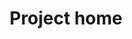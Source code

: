 ---
home: true
icon: house
heroFullScreen: true
title: Project home
heroImage: /assets/icon/chrome-192.png
bgImage: /assets/image/mainpage/6-light.svg
bgImageDark: /assets/image/mainpage/6-dark.svg
bgImageStyle:
  background-attachment: fixed
heroText: BJWZ-China
tagline: The PFAS Simple Detection and Degradation System Based on Engineered E. coli<br>——PFAS Assassin
actions:
  - text: Project
    icon: lightbulb
    link: ./project/description
    type: primary

  - text: Team
    link: ./team/theteam

highlights:
  - header: 
    bgImage: https://static.igem.wiki/teams/5838/mainpage/7.avif

  - header: 
    bgImage: https://static.igem.wiki/teams/5838/mainpage/7.avif

  - header: 
    bgImage: https://static.igem.wiki/teams/5838/mainpage/7.avif

  - header: 
    bgImage: https://static.igem.wiki/teams/5838/mainpage/7.avif

  - header: 
    bgImage: https://static.igem.wiki/teams/5838/mainpage/7.avif

  - header: 
    bgImage: https://static.igem.wiki/teams/5838/mainpage/7.avif

  - header: 
    bgImage: https://static.igem.wiki/teams/5838/mainpage/7.avif

  - header: 
    bgImage: https://static.igem.wiki/teams/5838/mainpage/5.webp

  - header: 
    bgImage: https://static.igem.wiki/teams/5838/mainpage/5.webp

  - header: 
    bgImage: https://static.igem.wiki/teams/5838/mainpage/5.webp

  - header: 
    bgImage: https://static.igem.wiki/teams/5838/mainpage/5.webp

  - header: 
    bgImage: https://static.igem.wiki/teams/5838/mainpage/5.webp

  - header: 
    bgImage: https://static.igem.wiki/teams/5838/mainpage/5.webp

  - header: 
    bgImage: https://static.igem.wiki/teams/5838/mainpage/5.webp

  - header: 
    bgImage: https://static.igem.wiki/teams/5838/mainpage/6.webp

  - header: 
    bgImage: https://static.igem.wiki/teams/5838/mainpage/6.webp

  - header: 
    bgImage: https://static.igem.wiki/teams/5838/mainpage/6.webp

  - header: 
    bgImage: https://static.igem.wiki/teams/5838/mainpage/6.webp

  - header: 
    bgImage: https://static.igem.wiki/teams/5838/mainpage/6.webp

  - header: 
    bgImage: https://static.igem.wiki/teams/5838/mainpage/6.webp

  - header: 
    bgImage: https://static.igem.wiki/teams/5838/mainpage/6.webp

  - header: 
    bgImage: https://static.igem.wiki/teams/5838/mainpage/1-light.svg

  - header: Reborn:PFAS Assassin
    image: /assets/icon/chrome-192.png
    bgImage: https://static.igem.wiki/teams/5838/mainpage/1-light.svg
    features:
      - title: The Team
        icon: /assets/icon/people.svg
        link: /team/theteam

      - title: Description
        icon: /assets/icon/bookmarks.svg
        link: /project/description

      - title: Human Practices
        icon: /assets/icon/person-walking.svg
        link: /human-practices

      - title: Results
        icon: /assets/icon/file-earmark-bar-graph.svg
        link: /project/results

  - header: 
    bgImage: https://static.igem.wiki/teams/5838/mainpage/1-light.svg

copyright: false
footer: Theme by VuePress Theme Hope</a> | MIT Licensed, Copyright © 2019-present Mr.Hope
---